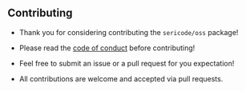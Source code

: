 ## Contributing

- Thank you for considering contributing the `sericode/oss` package!

- Please read the [code of conduct](CODE_OF_CONDUCT.md) before contributing!

- Feel free to submit an issue or a pull request for you expectation!

- All contributions are welcome and accepted via pull requests.
